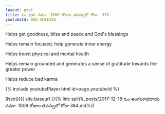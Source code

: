 ```yaml
---
layout: post
title: ఓం క్రయ నమః- 1008 రోజుల తపస్సులో రోజు  375
youtubeId: 80A-SMIEIKA
---
```

 
 
Helps get goodness, bliss and peace and God's blessings
 
Helps remain focused, help generate inner energy 
 
Helps boost physical and mental health 
 
Helps remain grounded and generates a sense of gratitude towards the greater power 
 
Helps reduce bad karma
 
 
 
 


{% include youtubePlayer.html id=page.youtubeId %}
 
[Next]({{ site.baseurl }}{% link  split1/_posts/2017-12-18-ఓం అంగలూభదాయ నమః- 1008 రోజుల తపస్సులో రోజు  384.md%})
 
